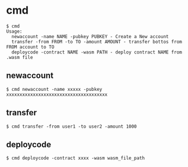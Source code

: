 # cmd

```
$ cmd
Usage:
  newaccount -name NAME -pubkey PUBKEY - Create a New account
  transfer -from FROM -to TO -amount AMOUNT - transfer bottos from FROM account to TO
  deploycode -contract NAME -wasm PATH - deploy contract NAME from .wasm file

```

## newaccount
```
$ cmd newaccount -name xxxxx -pubkey xxxxxxxxxxxxxxxxxxxxxxxxxxxxxxxxxxxxxx
```

## transfer
```
$ cmd transfer -from user1 -to user2 -amount 1000
```

## deploycode
```
$ cmd deploycode -contract xxxx -wasm wasm_file_path
```
